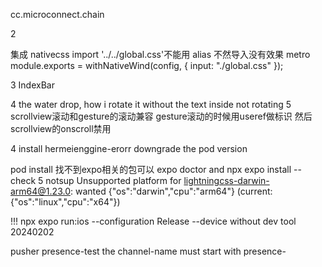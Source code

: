 <!-- jackwang@microconnect.com
Mci@112 -->
cc.microconnect.chain


<!-- layout名字拼错 导致header无法显示 -->

2

集成 nativecss import '../../global.css'不能用 alias 不然导入没有效果 metro module.exports = withNativeWind(config, { input: "./global.css" });

3 IndexBar
<!-- 1 切换tab的时候还显示，3teleport的时候位置问题，2震动交互 (计算较多)-->  4 the water drop, how i rotate it without the text inside not rotating 5 scrollview滚动和gesture的滚动兼容  gesture滚动的时候用useref做标识 然后scrollview的onscroll禁用
4 install hermeienggine-erorr downgrade the pod version

pod install 找不到expo相关的包可以 expo doctor and npx expo install --check
5 notsup Unsupported platform for lightningcss-darwin-arm64@1.23.0: wanted {"os":"darwin","cpu":"arm64"} (current: {"os":"linux","cpu":"x64"})


!!!  npx expo run:ios --configuration Release  --device  without dev tool  20240202

pusher
presence-test  the channel-name must start with presence-